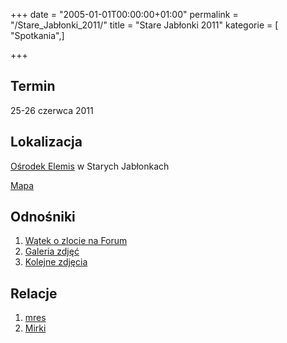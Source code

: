 +++
date = "2005-01-01T00:00:00+01:00"
permalink = "/Stare_Jabłonki_2011/"
title = "Stare Jabłonki 2011"
kategorie = [ "Spotkania",]

+++

Termin
------

25-26 czerwca 2011

Lokalizacja
-----------

[Ośrodek Elemis](http://www.elemis.alpha.pl/index.html) w Starych Jabłonkach

[Mapa](http://maps.google.pl/maps?q=Stare+Jab%C5%82onki&hl=pl&ie=UTF8&sll=52.025459,19.204102&sspn=6.287874,13.952637&z=14)

Odnośniki
---------

1.  [Wątek o zlocie na Forum](http://www.atopowe-zapalenie.pl/forum/viewtopic.php?f=13&t=6302)
2.  [Galeria zdjęć](http://goo.gl/photos/yy4jXWjJ9T)
3.  [Kolejne zdjęcia](https://picasaweb.google.com/112037479531643062970/ZlotAtopowy?authkey=Gv1sRgCO_WkM7cgK64Cw)

Relacje
-------

1.  [mres](http://blog.atopowe.pl/2011/06/29/wrazenia-ze-zlotu/)
2.  [Mirki](http://blog.atopowe.pl/2011/06/30/stare-jablonki/)
